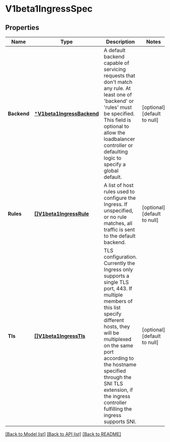 # V1beta1IngressSpec

## Properties
Name | Type | Description | Notes
------------ | ------------- | ------------- | -------------
**Backend** | [***V1beta1IngressBackend**](v1beta1.IngressBackend.md) | A default backend capable of servicing requests that don&#39;t match any rule. At least one of &#39;backend&#39; or &#39;rules&#39; must be specified. This field is optional to allow the loadbalancer controller or defaulting logic to specify a global default. | [optional] [default to null]
**Rules** | [**[]V1beta1IngressRule**](v1beta1.IngressRule.md) | A list of host rules used to configure the Ingress. If unspecified, or no rule matches, all traffic is sent to the default backend. | [optional] [default to null]
**Tls** | [**[]V1beta1IngressTls**](v1beta1.IngressTLS.md) | TLS configuration. Currently the Ingress only supports a single TLS port, 443. If multiple members of this list specify different hosts, they will be multiplexed on the same port according to the hostname specified through the SNI TLS extension, if the ingress controller fulfilling the ingress supports SNI. | [optional] [default to null]

[[Back to Model list]](../README.md#documentation-for-models) [[Back to API list]](../README.md#documentation-for-api-endpoints) [[Back to README]](../README.md)



